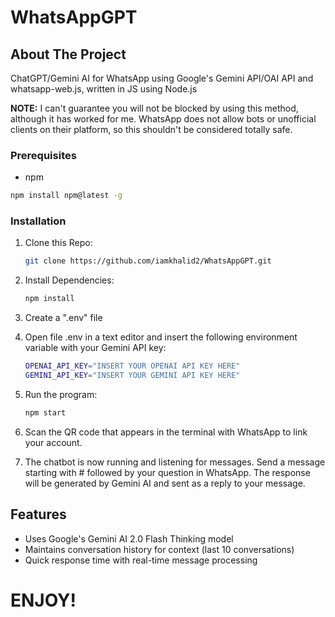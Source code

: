 # WhatsAppGPT

## About The Project
ChatGPT/Gemini AI for WhatsApp using Google's Gemini API/OAI API and whatsapp-web.js, written in JS using Node.js

**NOTE:** I can't guarantee you will not be blocked by using this method, although it has worked for me. WhatsApp does not allow bots or unofficial clients on their platform, so this shouldn't be considered totally safe.

### Prerequisites

* npm
```sh
npm install npm@latest -g
```

### Installation

1. Clone this Repo:
    ```sh
    git clone https://github.com/iamkhalid2/WhatsAppGPT.git
    ```

2. Install Dependencies:
    ```sh
    npm install
    ```
    
3. Create a ".env" file

4. Open file .env in a text editor and insert the following environment variable with your Gemini API key:
    ```sh 
    OPENAI_API_KEY="INSERT YOUR OPENAI API KEY HERE"
    GEMINI_API_KEY="INSERT YOUR GEMINI API KEY HERE"
    ```
    
5. Run the program:
    ```sh
    npm start
    ```
    
6. Scan the QR code that appears in the terminal with WhatsApp to link your account.

7. The chatbot is now running and listening for messages. Send a message starting with # followed by your question in WhatsApp. The response will be generated by Gemini AI and sent as a reply to your message.

## Features
- Uses Google's Gemini AI 2.0 Flash Thinking model
- Maintains conversation history for context (last 10 conversations)
- Quick response time with real-time message processing

# ENJOY!
